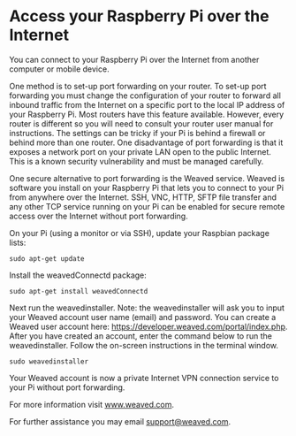 # Access your Raspberry Pi over the Internet

You can connect to your Raspberry Pi over the Internet from another computer or mobile device.  

One method is to set-up port forwarding on your router.   To set-up port forwarding you must change the configuration of your router to forward all inbound traffic from the Internet on a specific port to the local IP address of your Raspberry Pi.  Most routers have this feature available.  However, every router is different so you will need to consult your router user manual for instructions.  The settings can be tricky if your Pi is behind a firewall or behind more than one router.  One disadvantage of port forwarding is that it exposes a network port on your private LAN open to the public Internet.   This is a known security vulnerability and must be managed carefully.

One secure alternative to port forwarding is the Weaved service.   Weaved is software you install on your Raspberry Pi that lets you to connect to your Pi from anywhere over the Internet.   SSH, VNC, HTTP, SFTP file transfer and any other TCP service running on your Pi can be enabled for secure remote access over the Internet without port forwarding.

On your Pi (using a monitor or via SSH), update your Raspbian package lists:
```
sudo apt-get update
```

Install the weavedConnectd package:
```
sudo apt-get install weavedConnectd
```
Next run the weavedinstaller.  Note: the weavedinstaller will ask you to input your Weaved account user name (email) and password.   You can create a Weaved user account here: https://developer.weaved.com/portal/index.php.   After you have created an account, enter the command below to run the weavedinstaller.  Follow the on-screen instructions in the terminal window.

```
sudo weavedinstaller
```
Your Weaved account is now a private Internet VPN connection service to your Pi without port forwarding.

For more information visit www.weaved.com.

For further assistance you may email support@weaved.com.

